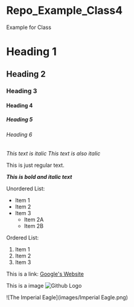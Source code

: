 # Repo_Example_Class4
Example for Class 

# Heading 1
## Heading 2
### Heading 3
#### Heading 4
##### Heading 5
###### Heading 6 

*This text is italic*
_This text is also italic_

This is just regular text.

***This is bold and italic text***

Unordered List:
- Item 1
- Item 2
- Item 3
    - Item 2A
    - Item 2B

Ordered List:
1. Item 1
2. Item 2
3. Item 3

This is a link:
[Google's Website](https://www.google.com)

This is a image
![Github Logo](https://github.githubassets.com/images/modules/logos_page/GitHub-Mark.png) 

![The Imperial Eagle](images/Imperial Eagle.png)